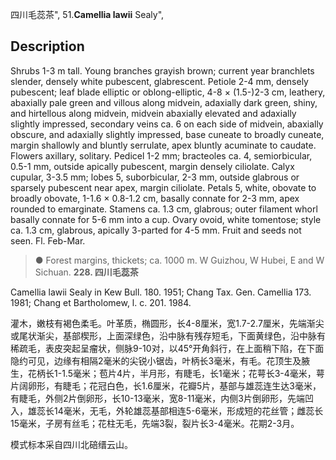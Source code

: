 四川毛蕊茶",
51.**Camellia lawii** Sealy",

## Description
Shrubs 1-3 m tall. Young branches grayish brown; current year branchlets slender, densely white pubescent, glabrescent. Petiole 2-4 mm, densely pubescent; leaf blade elliptic or oblong-elliptic, 4-8 × (1.5-)2-3 cm, leathery, abaxially pale green and villous along midvein, adaxially dark green, shiny, and hirtellous along midvein, midvein abaxially elevated and adaxially slightly impressed, secondary veins ca. 6 on each side of midvein, abaxially obscure, and adaxially slightly impressed, base cuneate to broadly cuneate, margin shallowly and bluntly serrulate, apex bluntly acuminate to caudate. Flowers axillary, solitary. Pedicel 1-2 mm; bracteoles ca. 4, semiorbicular, 0.5-1 mm, outside apically pubescent, margin densely ciliolate. Calyx cupular, 3-3.5 mm; lobes 5, suborbicular, 2-3 mm, outside glabrous or sparsely pubescent near apex, margin ciliolate. Petals 5, white, obovate to broadly obovate, 1-1.6 × 0.8-1.2 cm, basally connate for 2-3 mm, apex rounded to emarginate. Stamens ca. 1.3 cm, glabrous; outer filament whorl basally connate for 5-6 mm into a cup. Ovary ovoid, white tomentose; style ca. 1.3 cm, glabrous, apically 3-parted for 4-5 mm. Fruit and seeds not seen. Fl. Feb-Mar.

> ●  Forest margins, thickets; ca. 1000 m. W Guizhou, W Hubei, E and W Sichuan.
**228. 四川毛蕊茶**

Camellia lawii Sealy in Kew Bull. 180. 1951; Chang Tax. Gen. Camellia 173. 1981; Chang et Bartholomew, l. c. 201. 1984.

灌木，嫩枝有褐色柔毛。叶革质，椭圆形，长4-8厘米，宽1.7-2.7厘米，先端渐尖或尾状渐尖，基部楔形，上面深绿色，沿中脉有残存短毛，下面黄绿色，沿中脉有稀疏毛，表皮突起呈瘤状，侧脉9-10对，以45°开角斜行，在上面稍下陷，在下面隐约可见，边缘有相隔2毫米的尖锐小锯齿，叶柄长3毫米，有毛。花顶生及腋生，花柄长1-1.5毫米；苞片4片，半月形，有睫毛，长1毫米；花萼长3-4毫米，萼片阔卵形，有睫毛；花冠白色，长1.6厘米，花瓣5片，基部与雄蕊连生达3毫米，有睫毛，外侧2片倒卵形，长10-13毫米，宽8-11毫米，内侧3片倒卵形，先端凹入，雄蕊长14毫米，无毛，外轮雄蕊基部相连5-6毫米，形成短的花丝管；雌蕊长15毫米，子房有丝毛；花柱无毛，先端3裂，裂片长3-4毫米。花期2-3月。

模式标本采自四川北碚缙云山。
